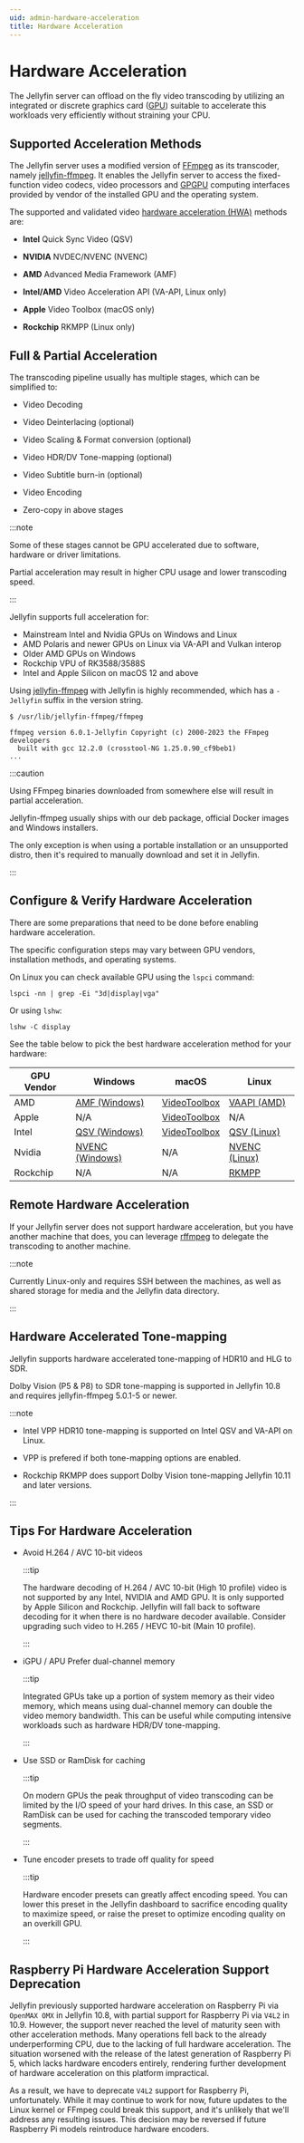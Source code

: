 ```yaml
---
uid: admin-hardware-acceleration
title: Hardware Acceleration
---
```


# Hardware Acceleration

The Jellyfin server can offload on the fly video transcoding by utilizing an integrated or discrete graphics card ([GPU](https://en.wikipedia.org/wiki/Graphics_processing_unit)) suitable to accelerate this workloads very efficiently without straining your CPU.

## Supported Acceleration Methods

The Jellyfin server uses a modified version of [FFmpeg](http://ffmpeg.org/) as its transcoder, namely [jellyfin-ffmpeg](https://github.com/jellyfin/jellyfin-ffmpeg). It enables the Jellyfin server to access the fixed-function video codecs, video processors and [GPGPU](https://en.wikipedia.org/wiki/General-purpose_computing_on_graphics_processing_units) computing interfaces provided by vendor of the installed GPU and the operating system.

The supported and validated video [hardware acceleration (HWA)](https://trac.ffmpeg.org/wiki/HWAccelIntro) methods are:

- **Intel** Quick Sync Video (QSV)

- **NVIDIA** NVDEC/NVENC (NVENC)

- **AMD** Advanced Media Framework (AMF)

- **Intel/AMD** Video Acceleration API (VA-API, Linux only)

- **Apple** Video Toolbox (macOS only)

- **Rockchip** RKMPP (Linux only)

## Full & Partial Acceleration

The transcoding pipeline usually has multiple stages, which can be simplified to:

- Video Decoding

- Video Deinterlacing (optional)

- Video Scaling & Format conversion (optional)

- Video HDR/DV Tone-mapping (optional)

- Video Subtitle burn-in (optional)

- Video Encoding

- Zero-copy in above stages

:::note

Some of these stages cannot be GPU accelerated due to software, hardware or driver limitations.

Partial acceleration may result in higher CPU usage and lower transcoding speed.

:::

Jellyfin supports full acceleration for:

- Mainstream Intel and Nvidia GPUs on Windows and Linux
- AMD Polaris and newer GPUs on Linux via VA-API and Vulkan interop
- Older AMD GPUs on Windows
- Rockchip VPU of RK3588/3588S
- Intel and Apple Silicon on macOS 12 and above

Using [jellyfin-ffmpeg](https://github.com/jellyfin/jellyfin-ffmpeg/releases) with Jellyfin is highly recommended, which has a `-Jellyfin` suffix in the version string.

```shell
$ /usr/lib/jellyfin-ffmpeg/ffmpeg

ffmpeg version 6.0.1-Jellyfin Copyright (c) 2000-2023 the FFmpeg developers
  built with gcc 12.2.0 (crosstool-NG 1.25.0.90_cf9beb1)
...
```

:::caution

Using FFmpeg binaries downloaded from somewhere else will result in partial acceleration.

Jellyfin-ffmpeg usually ships with our deb package, official Docker images and Windows installers.

The only exception is when using a portable installation or an unsupported distro, then it's required to manually download and set it in Jellyfin.

:::

## Configure & Verify Hardware Acceleration

There are some preparations that need to be done before enabling hardware acceleration.

The specific configuration steps may vary between GPU vendors, installation methods, and operating systems.

On Linux you can check available GPU using the `lspci` command:

```shell
lspci -nn | grep -Ei "3d|display|vga"
```

Or using `lshw`:

```shell
lshw -C display
```

See the table below to pick the best hardware acceleration method for your hardware:

| GPU Vendor | Windows                                    | macOS                      | Linux                                  |
| ---------- | ------------------------------------------ | -------------------------- | -------------------------------------- |
| AMD        | [AMF (Windows)](./amd#windows-setups)      | [VideoToolbox](./apple.md) | [VAAPI (AMD)](./amd#linux-setups)      |
| Apple      | N/A                                        | [VideoToolbox](./apple.md) | N/A                                    |
| Intel      | [QSV (Windows)](./intel#windows-setups)    | [VideoToolbox](./apple.md) | [QSV (Linux)](./intel#linux-setups)    |
| Nvidia     | [NVENC (Windows)](./nvidia#windows-setups) | N/A                        | [NVENC (Linux)](./nvidia#linux-setups) |
| Rockchip   | N/A                                        | N/A                        | [RKMPP](./rockchip)                    |

## Remote Hardware Acceleration

If your Jellyfin server does not support hardware acceleration, but you have another machine that does, you can leverage [rffmpeg](https://github.com/joshuaboniface/rffmpeg) to delegate the transcoding to another machine.

:::note

Currently Linux-only and requires SSH between the machines, as well as shared storage for media and the Jellyfin data directory.

:::

## Hardware Accelerated Tone-mapping

Jellyfin supports hardware accelerated tone-mapping of HDR10 and HLG to SDR.

Dolby Vision (P5 & P8) to SDR tone-mapping is supported in Jellyfin 10.8 and requires jellyfin-ffmpeg 5.0.1-5 or newer.

:::note

- Intel VPP HDR10 tone-mapping is supported on Intel QSV and VA-API on Linux.

- VPP is prefered if both tone-mapping options are enabled.

- Rockchip RKMPP does support Dolby Vision tone-mapping Jellyfin 10.11 and later versions.

:::

## Tips For Hardware Acceleration

- Avoid H.264 / AVC 10-bit videos

  :::tip

  The hardware decoding of H.264 / AVC 10-bit (High 10 profile) video is not supported by any Intel, NVIDIA and AMD GPU.
  It is only supported by Apple Silicon and Rockchip. Jellyfin will fall back to software decoding for it when there is
  no hardware decoder available. Consider upgrading such video to H.265 / HEVC 10-bit (Main 10 profile).

  :::

- iGPU / APU Prefer dual-channel memory

  :::tip

  Integrated GPUs take up a portion of system memory as their video memory, which means using dual-channel memory can double the video memory bandwidth. This can be useful while computing intensive workloads such as hardware HDR/DV tone-mapping.

  :::

- Use SSD or RamDisk for caching

  :::tip

  On modern GPUs the peak throughput of video transcoding can be limited by the I/O speed of your hard drives. In this case, an SSD or RamDisk can be used for caching the transcoded temporary video segments.

  :::

- Tune encoder presets to trade off quality for speed

  :::tip

  Hardware encoder presets can greatly affect encoding speed. You can lower this preset in the Jellyfin dashboard to sacrifice encoding quality to maximize speed, or raise the preset to optimize encoding quality on an overkill GPU.

  :::

## Raspberry Pi Hardware Acceleration Support Deprecation

Jellyfin previously supported hardware acceleration on Raspberry Pi via `OpenMAX OMX` in Jellyfin 10.8, with partial support for Raspberry Pi via `V4L2` in 10.9. However, the support never reached the level of maturity seen with other acceleration methods. Many operations fell back to the already underperforming CPU, due to the lacking of full hardware acceleration. The situation worsened with the release of the latest generation of Raspberry Pi 5, which lacks hardware encoders entirely, rendering further development of hardware acceleration on this platform impractical.

As a result, we have to deprecate `V4L2` support for Raspberry Pi, unfortunately. While it may continue to work for now, future updates to the Linux kernel or FFmpeg could break this support, and it's unlikely that we'll address any resulting issues. This decision may be reversed if future Raspberry Pi models reintroduce hardware encoders.
